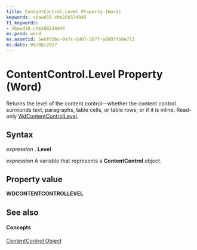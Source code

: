 ```yaml
---
title: ContentControl.Level Property (Word)
keywords: vbawd10.chm266534945
f1_keywords:
- vbawd10.chm266534945
ms.prod: word
ms.assetid: 5e6f02bc-9a7c-6d07-507f-a9807fb0e773
ms.date: 06/08/2017
---
```



# ContentControl.Level Property (Word)

Returns the level of the content control—whether the content control surrounds text, paragraphs, table cells, or table rows; or if it is inline. Read-only [WdContentControlLevel](wdcontentcontrollevel-enumeration-word.md).


## Syntax

 _expression_ . **Level**

 _expression_ A variable that represents a **ContentControl** object.


## Property value

 **WDCONTENTCONTROLLEVEL**


## See also


#### Concepts


[ContentControl Object](contentcontrol-object-word.md)

